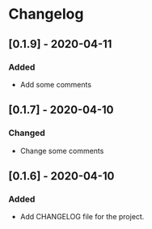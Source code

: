 # Changelog

## [0.1.9] - 2020-04-11
### Added
- Add some comments


## [0.1.7] - 2020-04-10
### Changed
- Change some comments


## [0.1.6] - 2020-04-10
### Added
- Add CHANGELOG file for the project.
